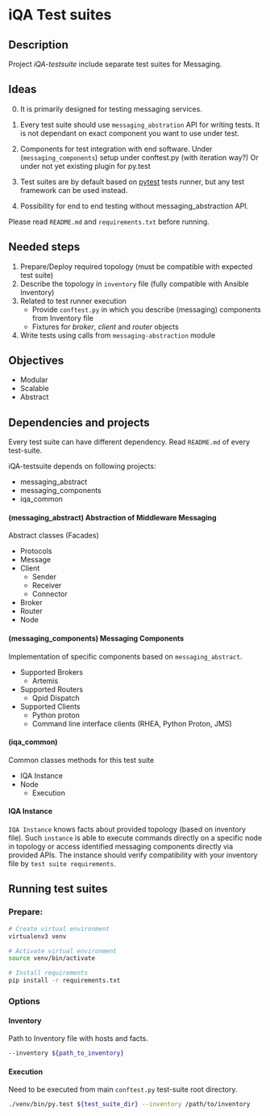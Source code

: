 # iQA Test suites

## Description

Project *iQA-testsuite* include separate test suites for Messaging.

## Ideas

0) It is primarily designed for testing messaging services.

1) Every test suite should use `messaging_abstration` API for writing tests.
It is not dependant on exact component you want to use under test.

2) Components for test integration with end software.
Under (`messaging_components`) setup under conftest.py (with iteration way?)
Or under not yet existing plugin for py.test

3) Test suites are by default based on [pytest](https://docs.pytest.org/en/latest/) tests runner,
 but any test framework can be used instead.

4) Possibility for end to end testing without messaging_abstraction API.

Please read `README.md` and `requirements.txt` before running.

## Needed steps

1. Prepare/Deploy required topology (must be compatible with expected test suite)
2. Describe the topology in `inventory` file (fully compatible with Ansible Inventory)
3. Related to test runner execution
    - Provide `conftest.py` in which you describe (messaging) components from Inventory file
    - Fixtures for *broker*, *client* and *router* objects
4. Write tests using calls from `messaging-abstraction` module

## Objectives

- Modular
- Scalable
- Abstract

## Dependencies and projects

Every test suite can have different dependency. Read `README.md` of every test-suite.

iQA-testsuite depends on following projects:
- messaging_abstract
- messaging_components
- iqa_common
   
#### (messaging_abstract) Abstraction of Middleware Messaging

Abstract classes (Facades)

- Protocols
- Message
- Client 
    - Sender
    - Receiver
    - Connector
- Broker
- Router
- Node

#### (messaging_components) Messaging Components

Implementation of specific components based on `messaging_abstract`.

- Supported Brokers 
    - Artemis
- Supported Routers
    - Qpid Dispatch
- Supported Clients
    - Python proton
    - Command line interface clients (RHEA, Python Proton, JMS)

#### (iqa_common)

Common classes methods for this test suite

- IQA Instance
- Node
    - Execution

#### IQA Instance

`IQA Instance` knows facts about provided topology (based on inventory file). 
Such `instance` is able to execute commands directly on a specific node in topology
or access identified messaging components directly via provided APIs.
The instance should verify compatibility with your inventory file by `test suite requirements`.

## Running test suites

### Prepare:

```bash
# Create virtual environment
virtualenv3 venv

# Activate virtual environment 
source venv/bin/activate

# Install requirements
pip install -r requirements.txt
```

### Options

#### Inventory

Path to Inventory file with hosts and facts.

```bash
--inventory ${path_to_inventory}
```

#### Execution

Need to be executed from main `conftest.py` test-suite root directory.

```bash
./venv/bin/py.test ${test_suite_dir} --inventory /path/to/inventory
```
